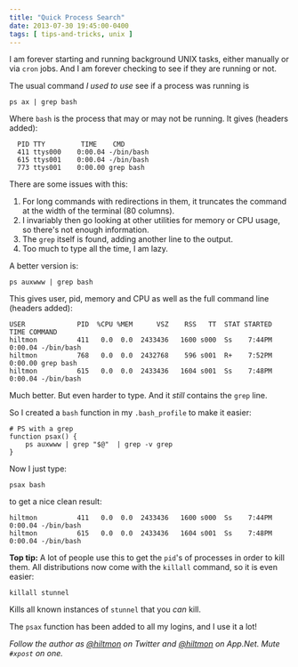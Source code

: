 ```yaml
---
title: "Quick Process Search"
date: 2013-07-30 19:45:00-0400
tags: [ tips-and-tricks, unix ]
---
```


I am forever starting and running background UNIX tasks, either manually or via `cron` jobs. And I am forever checking to see if they are running or not.

The usual command *I used to use* see if a process was running is 

	ps ax | grep bash
	
Where `bash` is the process that may or may not be running. It gives (headers added):

	  PID TTY         TIME    CMD
	  411 ttys000    0:00.04 -/bin/bash
	  615 ttys001    0:00.04 -/bin/bash
	  773 ttys001    0:00.00 grep bash

There are some issues with this:

1. For long commands with redirections in them, it truncates the command at the width of the terminal (80 columns).
2. I invariably then go looking at other utilities for memory or CPU usage, so there's not enough information.
2. The `grep` itself is found, adding another line to the output.
3. Too much to type all the time, I am lazy.

A better version is:

	ps auxwww | grep bash
	
This gives user, pid, memory and CPU as well as the full command line (headers added): 

	USER             PID  %CPU %MEM      VSZ    RSS   TT  STAT STARTED      TIME COMMAND
	hiltmon          411   0.0  0.0  2433436   1600 s000  Ss    7:44PM   0:00.04 -/bin/bash
	hiltmon          768   0.0  0.0  2432768    596 s001  R+    7:52PM   0:00.00 grep bash
	hiltmon          615   0.0  0.0  2433436   1604 s001  Ss    7:48PM   0:00.04 -/bin/bash

Much better. But even harder to type. And it *still* contains the `grep` line.

So I created a `bash` function in my `.bash_profile` to make it easier:

	# PS with a grep
	function psax() {
    	ps auxwww | grep "$@"  | grep -v grep
	}
	
Now I just type:

	psax bash
	
to get a nice clean result:

	hiltmon          411   0.0  0.0  2433436   1600 s000  Ss    7:44PM   0:00.04 -/bin/bash
	hiltmon          615   0.0  0.0  2433436   1604 s001  Ss    7:48PM   0:00.04 -/bin/bash
	
**Top tip:** A lot of people use this to get the `pid`'s of processes in order to kill them. All distributions now come with the `killall` command, so it is even easier:

	killall stunnel
	
Kills all known instances of `stunnel` that you *can* kill.

The `psax` function has been added to all my logins, and I use it a lot!

*Follow the author as [@hiltmon](https://twitter.com/hiltmon) on Twitter and [@hiltmon](http://alpha.app.net/hiltmon) on App.Net. Mute `#xpost` on one.*
